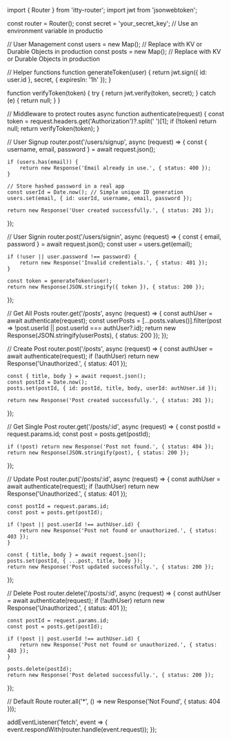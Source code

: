 import { Router } from 'itty-router';
import jwt from 'jsonwebtoken';

const router = Router();
const secret = 'your_secret_key'; // Use an environment variable in productio

// User Management
const users = new Map(); // Replace with KV or Durable Objects in production
const posts = new Map(); // Replace with KV or Durable Objects in production

// Helper functions
function generateToken(user) {
    return jwt.sign({ id: user.id }, secret, { expiresIn: '1h' });
}

function verifyToken(token) {
    try {
        return jwt.verify(token, secret);
    } catch (e) {
        return null;
    }
}

// Middleware to protect routes
async function authenticate(request) {
    const token = request.headers.get('Authorization')?.split(' ')[1];
    if (!token) return null;
    return verifyToken(token);
}

// User Signup
router.post('/users/signup', async (request) => {
    const { username, email, password } = await request.json();

    if (users.has(email)) {
        return new Response('Email already in use.', { status: 400 });
    }
    
    // Store hashed password in a real app
    const userId = Date.now(); // Simple unique ID generation
    users.set(email, { id: userId, username, email, password });
    
    return new Response('User created successfully.', { status: 201 });
});

// User Signin
router.post('/users/signin', async (request) => {
    const { email, password } = await request.json();
    const user = users.get(email);

    if (!user || user.password !== password) {
        return new Response('Invalid credentials.', { status: 401 });
    }

    const token = generateToken(user);
    return new Response(JSON.stringify({ token }), { status: 200 });
});

// Get All Posts
router.get('/posts', async (request) => {
    const authUser = await authenticate(request);
    const userPosts = [...posts.values()].filter(post => !post.userId || post.userId === authUser?.id);
    return new Response(JSON.stringify(userPosts), { status: 200 });
});

// Create Post
router.post('/posts', async (request) => {
    const authUser = await authenticate(request);
    if (!authUser) return new Response('Unauthorized.', { status: 401 });

    const { title, body } = await request.json();
    const postId = Date.now();
    posts.set(postId, { id: postId, title, body, userId: authUser.id });

    return new Response('Post created successfully.', { status: 201 });
});

// Get Single Post
router.get('/posts/:id', async (request) => {
    const postId = request.params.id;
    const post = posts.get(postId);

    if (!post) return new Response('Post not found.', { status: 404 });
    return new Response(JSON.stringify(post), { status: 200 });
});

// Update Post
router.put('/posts/:id', async (request) => {
    const authUser = await authenticate(request);
    if (!authUser) return new Response('Unauthorized.', { status: 401 });

    const postId = request.params.id;
    const post = posts.get(postId);

    if (!post || post.userId !== authUser.id) {
        return new Response('Post not found or unauthorized.', { status: 403 });
    }

    const { title, body } = await request.json();
    posts.set(postId, { ...post, title, body });
    return new Response('Post updated successfully.', { status: 200 });
});

// Delete Post
router.delete('/posts/:id', async (request) => {
    const authUser = await authenticate(request);
    if (!authUser) return new Response('Unauthorized.', { status: 401 });

    const postId = request.params.id;
    const post = posts.get(postId);

    if (!post || post.userId !== authUser.id) {
        return new Response('Post not found or unauthorized.', { status: 403 });
    }

    posts.delete(postId);
    return new Response('Post deleted successfully.', { status: 200 });
});

// Default Route
router.all('*', () => new Response('Not Found', { status: 404 }));

addEventListener('fetch', event => {
    event.respondWith(router.handle(event.request));
});
